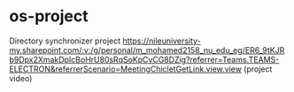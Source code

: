 # os-project
Directory synchronizer project
https://nileuniversity-my.sharepoint.com/:v:/g/personal/m_mohamed2158_nu_edu_eg/ER6_9tKJRb9Dpx2XmakDpIcBoHrU80sRqSoKpCvCG8DZig?referrer=Teams.TEAMS-ELECTRON&referrerScenario=MeetingChicletGetLink.view.view  (project video)
